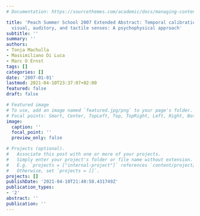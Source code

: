 ```yaml
---
# Documentation: https://sourcethemes.com/academic/docs/managing-content/

title: 'Peach Summer School 2007 Extended Abstract: Temporal calibration between the
  visual, auditory, and tactile senses: A psychophysical approach'
subtitle: ''
summary: ''
authors:
- Tonja Machulla
- Massimiliano Di Luca
- Marc O Ernst
tags: []
categories: []
date: '2007-01-01'
lastmod: 2021-04-10T23:37:07+02:00
featured: false
draft: false

# Featured image
# To use, add an image named `featured.jpg/png` to your page's folder.
# Focal points: Smart, Center, TopLeft, Top, TopRight, Left, Right, BottomLeft, Bottom, BottomRight.
image:
  caption: ''
  focal_point: ''
  preview_only: false

# Projects (optional).
#   Associate this post with one or more of your projects.
#   Simply enter your project's folder or file name without extension.
#   E.g. `projects = ["internal-project"]` references `content/project/deep-learning/index.md`.
#   Otherwise, set `projects = []`.
projects: []
publishDate: '2021-04-10T21:40:58.431749Z'
publication_types:
- '2'
abstract: ''
publication: ''
---
```

